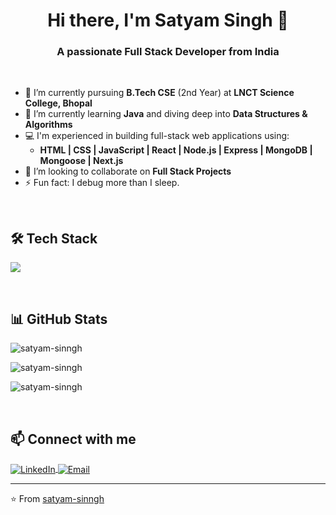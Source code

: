<h1 align="center">Hi there, I'm Satyam Singh 👋</h1>
<h3 align="center">A passionate Full Stack Developer from India</h3>

<br/>

- 🔭 I’m currently pursuing **B.Tech CSE** (2nd Year) at **LNCT Science College, Bhopal**
- 🌱 I’m currently learning **Java** and diving deep into **Data Structures & Algorithms**
- 💻 I'm experienced in building full-stack web applications using:
  - **HTML | CSS | JavaScript | React | Node.js | Express | MongoDB | Mongoose | Next.js**
- 👯 I’m looking to collaborate on **Full Stack Projects**
- ⚡ Fun fact: I debug more than I sleep.

<br/>

<h2 align="left">🛠️ Tech Stack</h2>

<p align="left">
  <img src="https://skillicons.dev/icons?i=html,css,js,react,nextjs,nodejs,express,mongodb,java,git" />
</p>

<br/>

<h2 align="left">📊 GitHub Stats</h2>

<p align="left">
  <img src="https://github-readme-stats.vercel.app/api?username=satyam-sinngh&show_icons=true&theme=radical" alt="satyam-sinngh" />
</p>

<p align="left">
  <img src="https://github-readme-streak-stats.herokuapp.com/?user=satyam-sinngh&theme=radical" alt="satyam-sinngh" />
</p>

<p align="left">
  <img src="https://github-readme-stats.vercel.app/api/top-langs/?username=satyam-sinngh&layout=compact&theme=radical" alt="satyam-sinngh" />
</p>

<br/>

<h2 align="left">📫 Connect with me</h2>

<p align="left">
  <a href="https://www.linkedin.com/in/your-linkedin/" target="blank">
    <img align="center" src="https://skillicons.dev/icons?i=linkedin" alt="LinkedIn" />
  </a>
  <a href="mailto:your.email@example.com" target="blank">
    <img align="center" src="https://skillicons.dev/icons?i=gmail" alt="Email" />
  </a>
</p>

---

⭐️ From [satyam-sinngh](https://github.com/satyam-sinngh)

